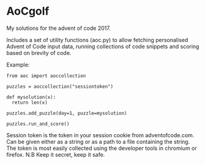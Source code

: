 # AoCgolf

My solutions for the advent of code 2017.  

Includes a set of utility functions (aoc.py) to allow fetching personalised Advent of Code input
data, running collections of code snippets and scoring based on brevity of code.

Example:
```
from aoc import aoccollection

puzzles = aoccollection("sessiontoken")

def mysolution(x):
  return len(x)

puzzles.add_puzzle(day=1, puzzle=mysolution)

puzzles.run_and_score()
```

Session token is the token in your session cookie from adventofcode.com. Can be given either as a
string or as a path to a file containing the string.  The token is most easily collected using the
developer tools in chromium or firefox.  N.B Keep it secret, keep it safe.
